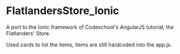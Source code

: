 # FlatlandersStore_Ionic
A port to the Ionic framework of Codeschool's AngularJS tutorial; the Flatlanders' Store.

Used cards to list the items, items are still hardcoded into the app.js.

